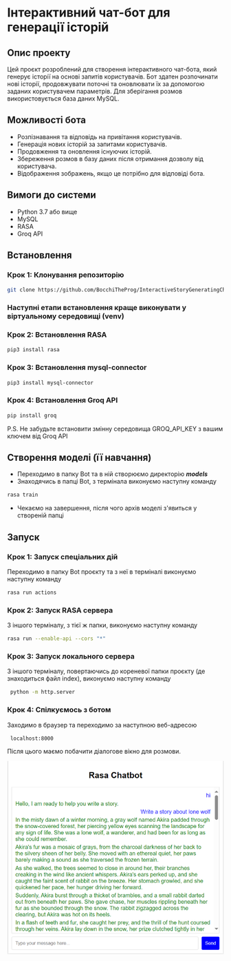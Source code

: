 # Інтерактивний чат-бот для генерації історій

## Опис проекту

Цей проєкт розроблений для створення інтерактивного чат-бота, який генерує історії на основі запитів користувачів. Бот здатен розпочинати нові історії, продовжувати поточні та оновлювати їх за допомогою заданих користувачем параметрів. Для зберігання розмов використовується база даних MySQL. 

## Можливості бота

- Розпізнавання та відповідь на привітання користувачів.
- Генерація нових історій за запитами користувачів.
- Продовження та оновлення існуючих історій.
- Збереження розмов в базу даних після отримання дозволу від користувача.
- Відображення зображень, якщо це потрібно для відповіді бота.

## Вимоги до системи

- Python 3.7 або вище
- MySQL
- RASA
- Groq API

## Встановлення

### Крок 1: Клонування репозиторію

```bash
git clone https://github.com/BocchiTheProg/InteractiveStoryGeneratingChatBot
```

### Наступні етапи встановлення краще виконувати у віртуальному середовищі (venv)

### Крок 2: Встановлення RASA

```bash
pip3 install rasa
```

### Крок 3: Встановлення mysql-connector

```bash
pip3 install mysql-connector
```

### Крок 4: Встановлення Groq API

```bash
pip install groq
```
P.S. Не забудьте встановити змінну середовища GROQ_API_KEY з вашим ключем від Groq API

## Створення моделі (її навчання)

- Переходимо в папку Bot та в ній створюємо директорію ***models***
- Знаходячись в папці Bot, з термінала виконуємо наступну команду 

```bash
rasa train
```
- Чекаємо на завершення, після чого архів моделі з'явиться у створеній папці

## Запуск

### Крок 1: Запуск спеціальних дій

Переходимо в папку Bot проєкту та з неї в терміналі виконуємо наступну команду

```bash
rasa run actions
```

### Крок 2: Запуск RASA сервера

З іншого терміналу, з тієї ж папки, виконуємо наступну команду

```bash
rasa run --enable-api --cors "*"
```

### Крок 3: Запуск локального сервера

З іншого терміналу, повертаючись до кореневої папки проєкту (де знаходиться файл index), виконуємо наступну команду

```bash
 python -m http.server
```

### Крок 4: Спілкуємось з ботом

Заходимо в браузер та переходимо за наступною веб-адресою

```bash
 localhost:8000
```

Після цього маємо побачити діалогове вікно для розмови.

![alt-text](./screenshots/demo-photo.png)
